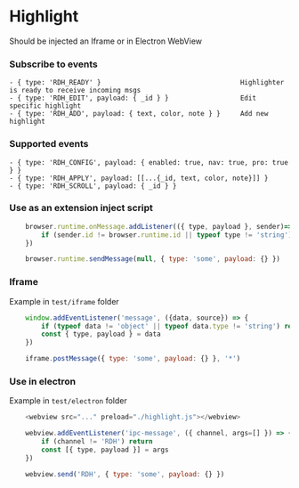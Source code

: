 # Highlight
Should be injected an Iframe or in Electron WebView

### Subscribe to events
    - { type: 'RDH_READY' }                                   Highlighter is ready to receive incoming msgs
    - { type: 'RDH_EDIT', payload: { _id } }                  Edit specific highlight
    - { type: 'RDH_ADD', payload: { text, color, note } }     Add new highlight

### Supported events
    - { type: 'RDH_CONFIG', payload: { enabled: true, nav: true, pro: true } }
    - { type: 'RDH_APPLY', payload: [[...{_id, text, color, note}]] }
    - { type: 'RDH_SCROLL', payload: { _id } }

### Use as an extension inject script
```js
    browser.runtime.onMessage.addListener(({ type, payload }, sender)=>{
        if (sender.id != browser.runtime.id || typeof type != 'string') return
    })

    browser.runtime.sendMessage(null, { type: 'some', payload: {} })
```

### Iframe
Example in `test/iframe` folder

```js
    window.addEventListener('message', ({data, source}) => {
        if (typeof data != 'object' || typeof data.type != 'string') return
        const { type, payload } = data
    })

    iframe.postMessage({ type: 'some', payload: {} }, '*')
```

### Use in electron
Example in `test/electron` folder

```js
    <webview src="..." preload="./highlight.js"></webview>

    webview.addEventListener('ipc-message', ({ channel, args=[] }) => {
        if (channel != 'RDH') return
        const [{ type, payload }] = args
    })

    webview.send('RDH', { type: 'some', payload: {} })
```